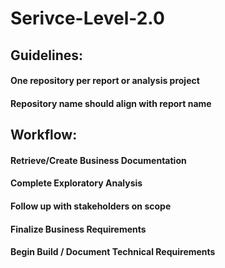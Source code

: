 # Serivce-Level-2.0

## Guidelines:
#### One repository per report or analysis project
#### Repository name should align with report name
## Workflow:
#### Retrieve/Create Business Documentation
#### Complete Exploratory Analysis
#### Follow up with stakeholders on scope
#### Finalize Business Requirements
#### Begin Build / Document Technical Requirements
